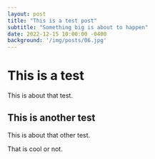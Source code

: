 ```yaml
---
layout: post
title: "This is a test post"
subtitle: "Something big is about to happen"
date: 2022-12-15 10:00:00 -0400
background: '/img/posts/06.jpg'
---
```


# This is a test
This is about that test.

## This is another test
This is about that other test.

That is cool or not.